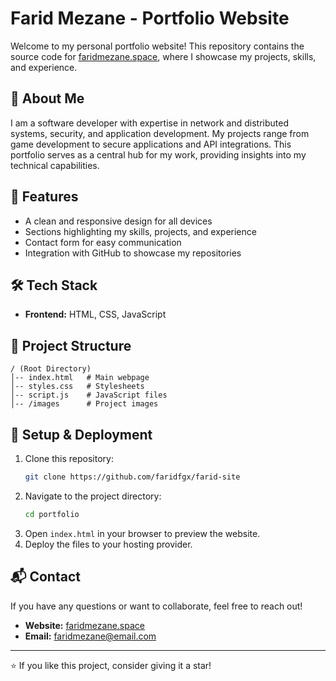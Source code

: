 # Farid Mezane - Portfolio Website

Welcome to my personal portfolio website! This repository contains the source code for [faridmezane.space](https://faridmezane.space), where I showcase my projects, skills, and experience.

## 🚀 About Me
I am a software developer with expertise in network and distributed systems, security, and application development. My projects range from game development to secure applications and API integrations. This portfolio serves as a central hub for my work, providing insights into my technical capabilities.

## 🌟 Features
- A clean and responsive design for all devices
- Sections highlighting my skills, projects, and experience
- Contact form for easy communication
- Integration with GitHub to showcase my repositories

## 🛠️ Tech Stack
- **Frontend:** HTML, CSS, JavaScript

## 📂 Project Structure
```
/ (Root Directory)
│-- index.html   # Main webpage
│-- styles.css   # Stylesheets
│-- script.js    # JavaScript files
│-- /images      # Project images
```

## 🔧 Setup & Deployment
1. Clone this repository:
   ```sh
   git clone https://github.com/faridfgx/farid-site
   ```
2. Navigate to the project directory:
   ```sh
   cd portfolio
   ```
3. Open `index.html` in your browser to preview the website.
4. Deploy the files to your hosting provider.

## 📬 Contact
If you have any questions or want to collaborate, feel free to reach out!
- **Website:** [faridmezane.space](https://faridmezane.space)
- **Email:** faridmezane@email.com

---

⭐ If you like this project, consider giving it a star!

